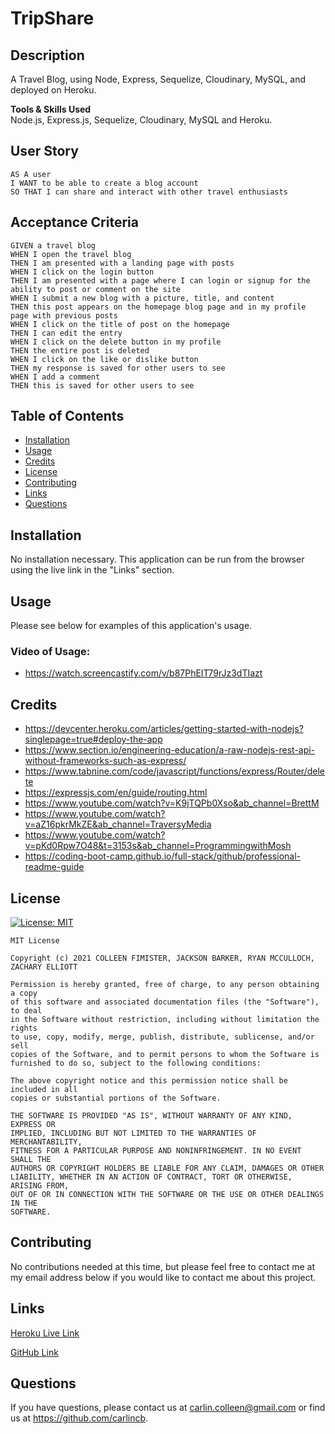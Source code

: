 # TripShare

## Description

A Travel Blog, using Node, Express, Sequelize, Cloudinary, MySQL, and deployed on Heroku.

**Tools & Skills Used**<br>
Node.js, Express.js, Sequelize, Cloudinary, MySQL and Heroku.

## User Story

```
AS A user
I WANT to be able to create a blog account 
SO THAT I can share and interact with other travel enthusiasts
```

## Acceptance Criteria

```
GIVEN a travel blog
WHEN I open the travel blog
THEN I am presented with a landing page with posts
WHEN I click on the login button
THEN I am presented with a page where I can login or signup for the ability to post or comment on the site
WHEN I submit a new blog with a picture, title, and content
THEN this post appears on the homepage blog page and in my profile page with previous posts
WHEN I click on the title of post on the homepage
THEN I can edit the entry
WHEN I click on the delete button in my profile
THEN the entire post is deleted
WHEN I click on the like or dislike button
THEN my response is saved for other users to see
WHEN I add a comment 
THEN this is saved for other users to see
```

## Table of Contents

- [Installation](#installation)
- [Usage](#usage)
- [Credits](#credits)
- [License](#license)
- [Contributing](#contributing)
- [Links](#links)
- [Questions](#questions)

## Installation

No installation necessary. This application can be run from the browser using the live link in the "Links" section.

## Usage

Please see below for examples of this application's usage.

### Video of Usage:

- https://watch.screencastify.com/v/b87PhEIT79rJz3dTIazt 

## Credits

- https://devcenter.heroku.com/articles/getting-started-with-nodejs?singlepage=true#deploy-the-app
- https://www.section.io/engineering-education/a-raw-nodejs-rest-api-without-frameworks-such-as-express/
- https://www.tabnine.com/code/javascript/functions/express/Router/delete
- https://expressjs.com/en/guide/routing.html
- https://www.youtube.com/watch?v=K9jTQPb0Xso&ab_channel=BrettM
- https://www.youtube.com/watch?v=aZ16pkrMkZE&ab_channel=TraversyMedia
- https://www.youtube.com/watch?v=pKd0Rpw7O48&t=3153s&ab_channel=ProgrammingwithMosh
- https://coding-boot-camp.github.io/full-stack/github/professional-readme-guide

## License

[![License: MIT](https://img.shields.io/badge/License-MIT-yellow.svg)](https://opensource.org/licenses/MIT)<br/>

    MIT License

    Copyright (c) 2021 COLLEEN FIMISTER, JACKSON BARKER, RYAN MCCULLOCH, ZACHARY ELLIOTT

    Permission is hereby granted, free of charge, to any person obtaining a copy
    of this software and associated documentation files (the "Software"), to deal
    in the Software without restriction, including without limitation the rights
    to use, copy, modify, merge, publish, distribute, sublicense, and/or sell
    copies of the Software, and to permit persons to whom the Software is
    furnished to do so, subject to the following conditions:

    The above copyright notice and this permission notice shall be included in all
    copies or substantial portions of the Software.

    THE SOFTWARE IS PROVIDED "AS IS", WITHOUT WARRANTY OF ANY KIND, EXPRESS OR
    IMPLIED, INCLUDING BUT NOT LIMITED TO THE WARRANTIES OF MERCHANTABILITY,
    FITNESS FOR A PARTICULAR PURPOSE AND NONINFRINGEMENT. IN NO EVENT SHALL THE
    AUTHORS OR COPYRIGHT HOLDERS BE LIABLE FOR ANY CLAIM, DAMAGES OR OTHER
    LIABILITY, WHETHER IN AN ACTION OF CONTRACT, TORT OR OTHERWISE, ARISING FROM,
    OUT OF OR IN CONNECTION WITH THE SOFTWARE OR THE USE OR OTHER DEALINGS IN THE
    SOFTWARE.

## Contributing

No contributions needed at this time, but please feel free to contact me at my email address below if you would like to contact me about this project.


## Links

[Heroku Live Link](https://blooming-ridge-32748.herokuapp.com/)

[GitHub Link](https://github.com/carlincb/TripShare)

## Questions

If you have questions, please contact us at carlin.colleen@gmail.com or find us at https://github.com/carlincb.
